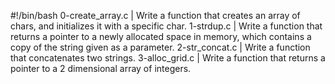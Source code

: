 #!/bin/bash
0-create_array.c | Write a function that creates an array of chars, and initializes it with a specific char.
1-strdup.c | Write a function that returns a pointer to a newly allocated space in memory, which contains a copy of the string given as a parameter.
2-str_concat.c | Write a function that concatenates two strings.
3-alloc_grid.c | Write a function that returns a pointer to a 2 dimensional array of integers.

